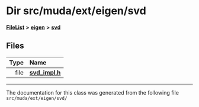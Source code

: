 

# Dir src/muda/ext/eigen/svd



[**FileList**](files.md) **>** [**eigen**](dir_373cdbe7548ceaaa1c4b365fecb08d35.md) **>** [**svd**](dir_5674bb1d8d1f74c09df62e988fd37b50.md)












## Files

| Type | Name |
| ---: | :--- |
| file | [**svd\_impl.h**](svd__impl_8h.md) <br> |



























































------------------------------
The documentation for this class was generated from the following file `src/muda/ext/eigen/svd/`

